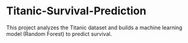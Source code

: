 # Titanic-Survival-Prediction
This project analyzes the Titanic dataset and builds a machine learning model (Random Forest) to predict survival.
